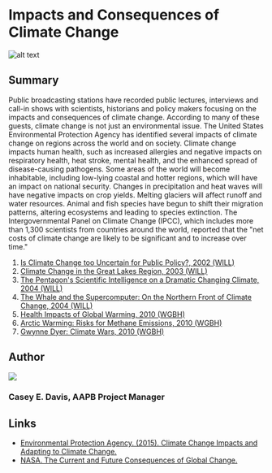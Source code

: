 # Impacts and Consequences of Climate Change

![alt text](http://mlamedia01.wgbh.org/aapb/thumbnail/cpb-aacip_37-010p2nvv.jpg)

## Summary

Public broadcasting stations have recorded public lectures, interviews and call-in shows with scientists, historians and policy makers focusing on the impacts and consequences of climate change. According to many of these guests, climate change is not just an environmental issue. The United States Environmental Protection Agency has identified several impacts of climate change on regions across the world and on society. Climate change impacts human health, such as increased allergies and negative impacts on respiratory health, heat stroke, mental health, and the enhanced spread of disease-causing pathogens. Some areas of the world will become inhabitable, including low-lying coastal and hotter regions, which will have an impact on national security. Changes in precipitation and heat waves will have negative impacts on crop yields. Melting glaciers will affect runoff and water resources. Animal and fish species have begun to shift their migration patterns, altering ecosystems and leading to species extinction. The Intergovernmental Panel on Climate Change (IPCC), which includes more than 1,300 scientists from countries around the world, reported that the "net costs of climate change are likely to be significant and to increase over time." 

1.	[Is Climate Change too Uncertain for Public Policy?, 2002 (WILL)](/catalog/cpb-aacip_16-6t0gt5fq8c)
2.	[Climate Change in the Great Lakes Region, 2003 (WILL)](/catalog/cpb-aacip_16-1z41r6n955)
3.	[The Pentagon's Scientific Intelligence on a Dramatic Changing Climate, 2004 (WILL)](/catalog/cpb-aacip_16-6t0gt5fq9p)
4.	[The Whale and the Supercomputer: On the Northern Front of Climate Change, 2004 (WILL)](/catalog/cpb-aacip_16-bv79s1kz48)
5.	[Health Impacts of Global Warming, 2010 (WGBH)](/catalog/cpb-aacip_15-w37kp7v462)
6.	[Arctic Warming: Risks for Methane Emissions, 2010 (WGBH)](/catalog/cpb-aacip_15-dj58c9rc1j)
7.	[Gwynne Dyer: Climate Wars, 2010 (WGBH)](/catalog/cpb-aacip_15-n00zp3w741)

## Author

<img class="img-circle" src="https://s3.amazonaws.com/americanarchive.org/staff/Staff_Davis.jpg"/>

### Casey E. Davis, AAPB Project Manager

## Links

- [Environmental Protection Agency. (2015). Climate Change Impacts and Adapting to Climate Change.](http://www.epa.gov/climatechange/impacts-adaptation/)
- [NASA. The Current and Future Consequences of Global Change.](http://climate.nasa.gov/effects/)

